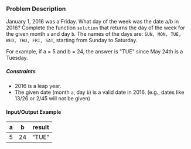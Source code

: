 ### Problem Description

<p>January 1, 2016 was a Friday. What day of the week was the date a/b in 2016?  
Complete the function <code>solution</code> that returns the day of the week for the given month <code>a</code> and day <code>b</code>.  
The names of the days are: <code>SUN, MON, TUE, WED, THU, FRI, SAT</code>, starting from Sunday to Saturday.</p>

<p>For example, if a = 5 and b = 24, the answer is "TUE" since May 24th is a Tuesday.</p>

<h5>Constraints</h5>

<ul>
<li>2016 is a leap year.</li>
<li>The given date (month <code>a</code>, day <code>b</code>) is a valid date in 2016. (e.g., dates like 13/26 or 2/45 will not be given)</li>
</ul>

<h4>Input/Output Example</h4>
<table class="table">
        <thead><tr>
<th>a</th>
<th>b</th>
<th>result</th>
</tr>
</thead>
        <tbody><tr>
<td>5</td>
<td>24</td>
<td>"TUE"</td>
</tr>
</tbody>
      </table>